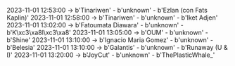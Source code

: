 2023-11-01 12:53:00 -> b'Tinariwen' - b'unknown' - b'Ezlan (con Fats Kaplin)'
2023-11-01 12:58:00 -> b'Tinariwen' - b'unknown' - b'Iket Adjen'
2023-11-01 13:02:00 -> b'Fatoumata Diawara' - b'unknown' - b'K\xc3\xa8l\xc3\xa8'
2023-11-01 13:05:00 -> b'OUM' - b'unknown' - b'Shine'
2023-11-01 13:10:00 -> b'Ignacio Maria Gomez' - b'unknown' - b'Belesia'
2023-11-01 13:10:00 -> b'Galantis' - b'unknown' - b'Runaway (U & I)'
2023-11-01 13:20:00 -> b'JoyCut' - b'unknown' - b'ThePlasticWhale_'
